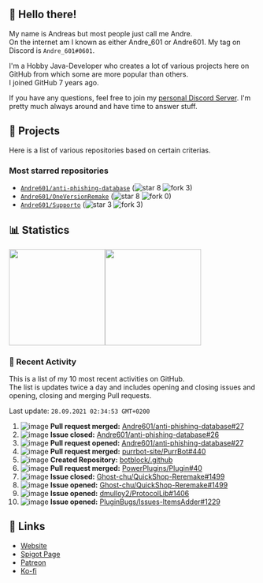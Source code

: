 <!-- Links -->
[purr]: https://purrbot.site
[discord]: https://discord.gg/6dazXp6
[website]: https://andre601.ch
[spigot]: https://www.spigotmc.org/resources/authors/56829/
[patreon]: https://patreon.com/andre_601
[ko-fi]: https://ko-fi.com/andre_601

<!-- SVGs -->
[star]: https://cdn.jsdelivr.net/gh/Readme-Workflows/Readme-Icons@main/icons/octicons/StarredRepository.svg
[fork]: https://cdn.jsdelivr.net/gh/Readme-Workflows/Readme-Icons@main/icons/octicons/ForkedRepository.svg

## 👋 Hello there!
My name is Andreas but most people just call me Andre.  
On the internet am I known as either Andre_601 or Andre601. My tag on Discord is `Andre_601#0601`.

I'm a Hobby Java-Developer who creates a lot of various projects here on GitHub from which some are more popular than others.  
I joined GitHub 7 years ago.

If you have any questions, feel free to join my [personal Discord Server][discord]. I'm pretty much always around and have time to answer stuff.

## 📁 Projects
Here is a list of various repositories based on certain criterias.

### Most starred repositories

- [`Andre601/anti-phishing-database`](https://github.com/Andre601/anti-phishing-database) (![star] 8 ![fork] 3)
- [`Andre601/OneVersionRemake`](https://github.com/Andre601/OneVersionRemake) (![star] 8 ![fork] 0)
- [`Andre601/Supporto`](https://github.com/Andre601/Supporto) (![star] 3 ![fork] 3)

## 📊 Statistics
<img height="195px" src="https://github-readme-stats.vercel.app/api?username=Andre601&show_icons=true&hide_rank=true&title_color=3498db&bg_color=ffffff00&text_color=718096&disable_animations=true"><img height="195px" src="https://github-readme-stats.vercel.app/api/top-langs?username=Andre601&layout=compact&title_color=3498db&bg_color=ffffff00&text_color=718096">

### 📜 Recent Activity
This is a list of my 10 most recent activities on GitHub.  
The list is updates twice a day and includes opening and closing issues and opening, closing and merging Pull requests.

<!--RECENT_ACTIVITY:last_update-->
Last update: `28.09.2021 02:34:53 GMT+0200`
<!--RECENT_ACTIVITY:last_update_end-->
<!--RECENT_ACTIVITY:start-->
1. ![image](https://cdn.jsdelivr.net/gh/Readme-Workflows/Readme-Icons@main/icons/octicons/PullRequestMerged.svg) **Pull request merged:** [Andre601/anti-phishing-database#27](https://github.com/Andre601/anti-phishing-database/pull/27)
2. ![image](https://cdn.jsdelivr.net/gh/Readme-Workflows/Readme-Icons@main/icons/octicons/IssueClosed.svg) **Issue closed:** [Andre601/anti-phishing-database#26](https://github.com/Andre601/anti-phishing-database/issues/26)
3. ![image](https://cdn.jsdelivr.net/gh/Readme-Workflows/Readme-Icons@main/icons/octicons/PullRequestOpened.svg) **Pull request opened:** [Andre601/anti-phishing-database#27](https://github.com/Andre601/anti-phishing-database/pull/27)
4. ![image](https://cdn.jsdelivr.net/gh/Readme-Workflows/Readme-Icons@main/icons/octicons/PullRequestMerged.svg) **Pull request merged:** [purrbot-site/PurrBot#440](https://github.com/purrbot-site/PurrBot/pull/440)
5. ![image](https://cdn.jsdelivr.net/gh/Readme-Workflows/Readme-Icons@main/icons/octicons/Repository.svg) **Created Repository:** [botblock/.github](https://github.com/botblock/.github)
6. ![image](https://cdn.jsdelivr.net/gh/Readme-Workflows/Readme-Icons@main/icons/octicons/PullRequestMerged.svg) **Pull request merged:** [PowerPlugins/Plugin#40](https://github.com/PowerPlugins/Plugin/pull/40)
7. ![image](https://cdn.jsdelivr.net/gh/Readme-Workflows/Readme-Icons@main/icons/octicons/IssueClosed.svg) **Issue closed:** [Ghost-chu/QuickShop-Reremake#1499](https://github.com/Ghost-chu/QuickShop-Reremake/issues/1499)
8. ![image](https://cdn.jsdelivr.net/gh/Readme-Workflows/Readme-Icons@main/icons/octicons/IssueOpened.svg) **Issue opened:** [Ghost-chu/QuickShop-Reremake#1499](https://github.com/Ghost-chu/QuickShop-Reremake/issues/1499)
9. ![image](https://cdn.jsdelivr.net/gh/Readme-Workflows/Readme-Icons@main/icons/octicons/IssueOpened.svg) **Issue opened:** [dmulloy2/ProtocolLib#1406](https://github.com/dmulloy2/ProtocolLib/issues/1406)
10. ![image](https://cdn.jsdelivr.net/gh/Readme-Workflows/Readme-Icons@main/icons/octicons/IssueOpened.svg) **Issue opened:** [PluginBugs/Issues-ItemsAdder#1229](https://github.com/PluginBugs/Issues-ItemsAdder/issues/1229)
<!--RECENT_ACTIVITY:end-->

## 🔗 Links
- [Website]
- [Spigot Page][spigot]
- [Patreon]
- [Ko-fi]
